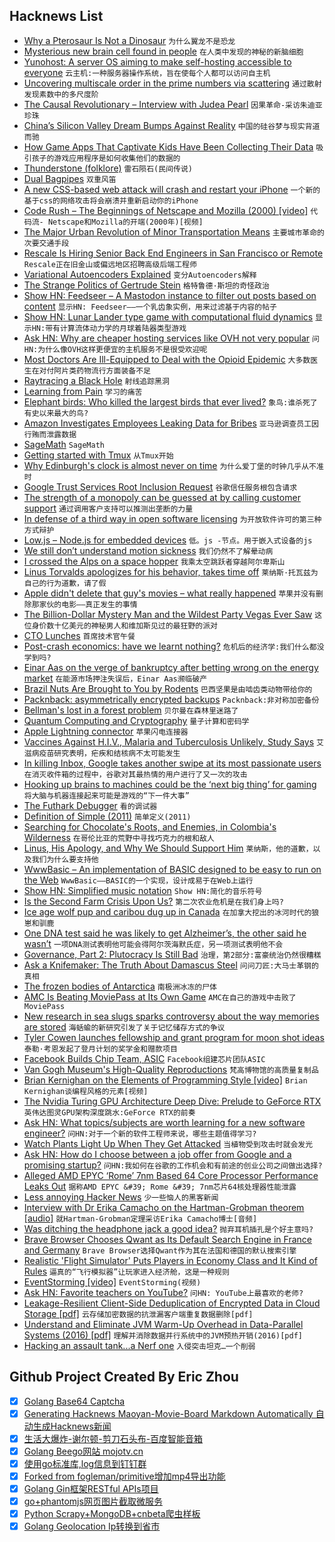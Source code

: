## Hacknews List


- [Why a Pterosaur Is Not a Dinosaur](https://www.smithsonianmag.com/science-nature/why-a-pterosaur-is-not-a-dinosaur-87082921/?no-ist)  `为什么翼龙不是恐龙`
- [Mysterious new brain cell found in people](http://www.sciencemag.org/news/2018/08/mysterious-new-brain-cell-found-people)  `在人类中发现的神秘的新脑细胞`
- [Yunohost: A server OS aiming to make self-hosting accessible to everyone](https://yunohost.org/)  `云主机:一种服务器操作系统，旨在使每个人都可以访问自主机`
- [Uncovering multiscale order in the prime numbers via scattering](http://iopscience.iop.org/article/10.1088/1742-5468/aad6be/meta)  `通过散射发现素数中的多尺度阶`
- [The Causal Revolutionary – Interview with Judea Pearl](https://www.3ammagazine.com/3am/the-causal-revolutionary/#.W5zZAEtAHvs.twitter)  `因果革命-采访朱迪亚珍珠`
- [China’s Silicon Valley Dream Bumps Against Reality](https://www.bloomberg.com/view/articles/2018-09-16/china-s-dream-of-a-silicon-valley-clone-needs-a-reality-check)  `中国的硅谷梦与现实背道而驰`
- [How Game Apps That Captivate Kids Have Been Collecting Their Data](https://www.nytimes.com/interactive/2018/09/12/technology/kids-apps-data-privacy-google-twitter.html)  `吸引孩子的游戏应用程序是如何收集他们的数据的`
- [Thunderstone (folklore)](https://en.wikipedia.org/wiki/Thunderstone_(folklore))  `雷石陨石(民间传说)`
- [Dual Bagpipes](https://www.jefftk.com/p/dual-bagpipes)  `双重风笛`
- [A new CSS-based web attack will crash and restart your iPhone](https://techcrunch.com/2018/09/15/a-new-css-based-web-attack-will-crash-and-restart-your-iphone/)  `一个新的基于css的网络攻击将会崩溃并重新启动你的iPhone`
- [Code Rush – The Beginnings of Netscape and Mozilla (2000) [video]](https://www.youtube.com/watch?v=4Q7FTjhvZ7Y)  `代码流- Netscape和Mozilla的开端(2000年)[视频]`
- [The Major Urban Revolution of Minor Transportation Means](https://www.strongtowns.org/journal/2018/9/13/the-major-urban-revolution-of-minor-transportation-means)  `主要城市革命的次要交通手段`
- [Rescale Is Hiring Senior Back End Engineers in San Francisco or Remote](https://jobs.lever.co/rescale/ba8800d3-b0bd-40b0-8a72-887e27904553)  `Rescale正在旧金山或偏远地区招聘高级后端工程师`
- [Variational Autoencoders Explained](http://anotherdatum.com/vae.html)  `变分Autoencoders解释`
- [The Strange Politics of Gertrude Stein](https://www.neh.gov/humanities/2012/marchapril/feature/the-strange-politics-gertrude-stein)  `格特鲁德·斯坦的奇怪政治`
- [Show HN: Feedseer – A Mastodon instance to filter out posts based on content](https://feedseer.com/about/more)  `显示HN: Feedseer——一个乳齿象实例，用来过滤基于内容的帖子`
- [Show HN: Lunar Lander type game with computational fluid dynamics](https://github.com/s-macke/Interplanetary-Postal-Service/)  `显示HN:带有计算流体动力学的月球着陆器类型游戏`
- [Ask HN: Why are cheaper hosting services like OVH not very popular](item?id=17999662)  `问HN:为什么像OVH这样更便宜的主机服务不是很受欢迎呢`
- [Most Doctors Are Ill-Equipped to Deal with the Opioid Epidemic](https://www.nytimes.com/2018/09/10/health/addiction-medical-schools-treatment.html)  `大多数医生在对付阿片类药物流行方面装备不足`
- [Raytracing a Black Hole](http://rantonels.github.io/starless/)  `射线追踪黑洞`
- [Learning from Pain](https://benjiweber.co.uk/blog/2018/09/12/learning-from-pain/)  `学习的痛苦`
- [Elephant birds: Who killed the largest birds that ever lived?](https://www.bbc.co.uk/news/science-environment-45495400)  `象鸟:谁杀死了有史以来最大的鸟?`
- [Amazon Investigates Employees Leaking Data for Bribes](https://www.wsj.com/articles/amazon-investigates-employees-leaking-data-for-bribes-1537106401)  `亚马逊调查员工因行贿而泄露数据`
- [SageMath](https://www.sagemath.org/)  `SageMath`
- [Getting started with Tmux](https://linuxize.com/post/getting-started-with-tmux/)  `从Tmux开始`
- [Why Edinburgh&#39;s clock is almost never on time](http://www.bbc.com/travel/story/20180913-scotlands-clock-thats-almost-never-on-time)  `为什么爱丁堡的时钟几乎从不准时`
- [Google Trust Services Root Inclusion Request](https://groups.google.com/forum/m/#!topic/mozilla.dev.security.policy/KYwIf67hcMg)  `谷歌信任服务根包含请求`
- [The strength of a monopoly can be guessed at by calling customer support](http://blogs.harvard.edu/bugeja/2018/09/16/the-strength-of-a-monopoly-can-be-guessed-at-by-the-quality-of-its-customer-support/)  `通过调用客户支持可以推测出垄断的力量`
- [In defense of a third way in open software licensing](https://blog.licensezero.com/2018/09/16/two-party.html)  `为开放软件许可的第三种方式辩护`
- [Low.js – Node.js for embedded devices](http://www.lowjs.org)  `低。js -节点。用于嵌入式设备的js`
- [We still don’t understand motion sickness](https://qz.com/quartzy/1379653/we-still-dont-understand-motion-sickness-but-its-likely-to-get-worse-in-the-digital-age/)  `我们仍然不了解晕动病`
- [I crossed the Alps on a space hopper](https://www.theguardian.com/lifeandstyle/2018/sep/14/i-crossed-alps-on-a-space-hopper-experience)  `我乘太空跳跃者穿越阿尔卑斯山`
- [Linus Torvalds apologizes for his behavior, takes time off](https://lore.kernel.org/lkml/CA&#43;55aFy&#43;Hv9O5citAawS&#43;mVZO&#43;ywCKd9NQ2wxUmGsz9ZJzqgJQ@mail.gmail.com/)  `莱纳斯·托瓦兹为自己的行为道歉，请了假`
- [Apple didn&#39;t delete that guy&#39;s movies – what really happened](https://www.cnet.com/news/no-apple-didnt-delete-that-guys-movies-heres-what-really-happened/)  `苹果并没有删除那家伙的电影——真正发生的事情`
- [The Billion-Dollar Mystery Man and the Wildest Party Vegas Ever Saw](https://www.wsj.com/articles/the-billion-dollar-mystery-man-and-the-wildest-party-vegas-ever-saw-1536984061)  `这位身价数十亿美元的神秘男人和维加斯见过的最狂野的派对`
- [CTO Lunches](https://ctolunches.com/)  `首席技术官午餐`
- [Post-crash economics: have we learnt nothing?](https://www.nature.com/articles/d41586-018-06608-6)  `危机后的经济学:我们什么都没学到吗?`
- [Einar Aas on the verge of bankruptcy after betting wrong on the energy market](https://citizen.co.za/news/news-world/2009424/rain-ruins-one-of-norways-richest-men/)  `在能源市场押注失误后，Einar Aas濒临破产`
- [Brazil Nuts Are Brought to You by Rodents](https://www.atlasobscura.com/articles/brazil-nuts)  `巴西坚果是由啮齿类动物带给你的`
- [Packnback: asymmetrically encrypted backups](https://packnback.github.io/)  `Packnback:非对称加密备份`
- [Bellman&#39;s lost in a forest problem](https://en.wikipedia.org/wiki/Bellman%27s_lost_in_a_forest_problem)  `贝尔曼在森林里迷路了`
- [Quantum Computing and Cryptography](https://www.schneier.com/blog/archives/2018/09/quantum_computi_2.html)  `量子计算和密码学`
- [Apple Lightning connector](http://ramtin-amin.fr/#tristar)  `苹果闪电连接器`
- [Vaccines Against H.I.V., Malaria and Tuberculosis Unlikely, Study Says](https://www.nytimes.com/2018/09/07/health/vaccines-hiv-malaria-tuberculosis.html)  `艾滋病疫苗研究表明，疟疾和结核病不太可能发生`
- [In killing Inbox, Google takes another swipe at its most passionate users](https://www.computerworld.com/article/3305946/email/in-killing-inbox-google-takes-another-swipe-at-its-most-passionate-users.html)  `在消灭收件箱的过程中，谷歌对其最热情的用户进行了又一次的攻击`
- [Hooking up brains to machines could be the ‘next big thing’ for gaming](https://thenextweb.com/contributors/2018/09/15/hooking-up-brains-to-machines-could-be-the-next-big-thing-for-gaming/)  `将大脑与机器连接起来可能是游戏的“下一件大事”`
- [The Futhark Debugger](https://futhark-lang.org/blog/2018-09-16-the-futhark-debugger.html)  `看的调试器`
- [Definition of Simple (2011)](http://www.rebol.com/cgi-bin/blog.r?view=0509)  `简单定义(2011)`
- [Searching for Chocolate&#39;s Roots, and Enemies, in Colombia&#39;s Wilderness](https://www.scientificamerican.com/article/searching-for-chocolates-roots-and-enemies-in-colombias-wilderness/)  `在哥伦比亚的荒野中寻找巧克力的根和敌人`
- [Linus, His Apology, and Why We Should Support Him](https://www.jonobacon.com/2018/09/16/linus-his-apology-and-why-we-should-support-him/)  `莱纳斯，他的道歉，以及我们为什么要支持他`
- [WwwBasic – An implementation of BASIC designed to be easy to run on the Web](https://github.com/google/wwwbasic)  `WwwBasic——BASIC的一个实现，设计成易于在Web上运行`
- [Show HN: Simplified music notation](https://github.com/hoffa/notation)  `Show HN:简化的音乐符号`
- [Is the Second Farm Crisis Upon Us?](https://civileats.com/2018/09/10/is-the-second-farm-crisis-upon-us/)  `第二次农业危机是在我们身上吗?`
- [Ice age wolf pup and caribou dug up in Canada](https://amp.theguardian.com/science/2018/sep/14/spectacular-ice-age-wolf-pup-and-caribou-dug-up-in-canada)  `在加拿大挖出的冰河时代的狼崽和驯鹿`
- [One DNA test said he was likely to get Alzheimer’s, the other said he wasn’t](https://www.nytimes.com/2018/09/15/opinion/sunday/23andme-ancestry-alzheimers-genetic-testing.html)  `一项DNA测试表明他可能会得阿尔茨海默氏症，另一项测试表明他不会`
- [Governance, Part 2: Plutocracy Is Still Bad](https://vitalik.ca/general/2018/03/28/plutocracy.html)  `治理，第2部分:富豪统治仍然很糟糕`
- [Ask a Knifemaker: The Truth About Damascus Steel](http://www.thetruthaboutknives.com/2013/04/ask-a-knifemaker-the-truth-about-damascus/)  `问问刀匠:大马士革钢的真相`
- [The frozen bodies of Antarctica](http://www.bbc.com/future/story/20180913-a-frozen-graveyard-the-sad-tales-of-antarcticas-deaths?ocid)  `南极洲冰冻的尸体`
- [AMC Is Beating MoviePass at Its Own Game](https://www.fool.com/investing/2018/09/15/3-reasons-amc-is-beating-moviepass-at-its-own-game.aspx)  `AMC在自己的游戏中击败了MoviePass`
- [New research in sea slugs sparks controversy about the way memories are stored](https://massivesci.com/articles/memory-sea-slug-neuroscience/)  `海蛞蝓的新研究引发了关于记忆储存方式的争议`
- [Tyler Cowen launches fellowship and grant program for moon shot ideas](https://techcrunch.com/2018/09/13/economist-tyler-cowen-launches-a-fellowship-and-grant-program-for-moon-shot-ideas/)  `泰勒·考恩发起了登月计划的奖学金和赠款项目`
- [Facebook Builds Chip Team, ASIC](https://www.eetimes.com/document.asp?doc_id=1333716)  `Facebook组建芯片团队ASIC`
- [Van Gogh Museum&#39;s High-Quality Reproductions](https://www.vangoghmuseum.nl/en/search/collection?q=&amp;artist=Vincent%20van%20Gogh)  `梵高博物馆的高质量复制品`
- [Brian Kernighan on the Elements of Programming Style [video]](https://dave.cheney.net/2018/09/15/internets-of-interest-1-brian-kernighan-on-the-elements-of-programming-style)  `Brian Kernighan谈编程风格的元素[视频]`
- [The Nvidia Turing GPU Architecture Deep Dive: Prelude to GeForce RTX](https://www.anandtech.com/comments/13282/nvidia-turing-architecture-deep-dive)  `英伟达图灵GPU架构深度跳水:GeForce RTX的前奏`
- [Ask HN: What topics/subjects are worth learning for a new software engineer?](item?id=18000410)  `问HN:对于一个新的软件工程师来说，哪些主题值得学习?`
- [Watch Plants Light Up When They Get Attacked](https://www.nytimes.com/2018/09/13/science/plant-defenses.html)  `当植物受到攻击时就会发光`
- [Ask HN: How do I choose between a job offer from Google and a promising startup?](item?id=17995053)  `问HN:我如何在谷歌的工作机会和有前途的创业公司之间做出选择?`
- [Alleged AMD EPYC ‘Rome’ 7nm Based 64 Core Processor Performance Leaks Out](https://wccftech.com/amd-epyc-rome-7nm-64-core-cpu-performance-benchmark-leak/)  `据称AMD EPYC &#39; Rome &#39; 7nm芯片64核处理器性能泄露`
- [Less annoying Hacker News](http://hn.elijames.org/)  `少一些恼人的黑客新闻`
- [Interview with Dr Erika Camacho on the Hartman-Grobman theorem [audio]](https://blogs.scientificamerican.com/roots-of-unity/the-most-addictive-theorem-in-applied-mathematics/)  `就Hartman-Grobman定理采访Erika Camacho博士[音频]`
- [Was ditching the headphone jack a good idea?](https://www.soundguys.com/was-ditching-the-headphone-jack-a-good-idea-13825/)  `抛弃耳机插孔是个好主意吗?`
- [Brave Browser Chooses Qwant as Its Default Search Engine in France and Germany](https://brave.com/brave-qwant-partnership/)  `Brave Browser选择Qwant作为其在法国和德国的默认搜索引擎`
- [Realistic &#39;Flight Simulator&#39; Puts Players in Economy Class and It Kind of Rules](https://motherboard.vice.com/en_us/article/ev7dqj/flight-simulator-game-pc)  `逼真的“飞行模拟器”让玩家进入经济舱，这是一种规则`
- [EventStorming [video]](https://www.youtube.com/watch?v=bXm8Cznyb_s)  `EventStorming(视频)`
- [Ask HN: Favorite teachers on YouTube?](item?id=17999659)  `问HN: YouTube上最喜欢的老师?`
- [Leakage-Resilient Client-Side Deduplication of Encrypted Data in Cloud Storage [pdf]](https://eprint.iacr.org/2011/538.pdf)  `云存储加密数据的抗泄漏客户端重复数据删除[pdf]`
- [Understand and Eliminate JVM Warm-Up Overhead in Data-Parallel Systems (2016) [pdf]](https://www.usenix.org/system/files/conference/osdi16/osdi16-lion.pdf)  `理解并消除数据并行系统中的JVM预热开销(2016)[pdf]`
- [Hacking an assault tank...a Nerf one](https://www.pentestpartners.com/security-blog/hacking-an-assault-tank-a-nerf-one/)  `入侵突击坦克…一个削弱`

## Github Project Created By Eric Zhou

- [x] [Golang Base64 Captcha](https://github.com/mojocn/base64Captcha)
- [x] [Generating Hacknews Maoyan-Movie-Board Markdown Automatically 自动生成Hacknews新闻](https://github.com/dejavuzhou/md-genie)
- [x] [生活大爆炸-谢尔顿-剪刀石头布-百度智能音箱](https://github.com/mojocn/dueros-bang-game)
- [x] [Golang Beego网站 mojotv.cn](https://github.com/mojocn/www.mojotv.cn)
- [x] [使用go标准库,log信息到钉钉群](https://github.com/mojocn/dooger)
- [x] [Forked from fogleman/primitive增加mp4导出功能](https://github.com/mojocn/primitive)
- [x] [Golang Gin框架RESTful APIs项目](https://github.com/JJJJJJJerk/ezier-golang-web-api-framework)
- [x] [go+phantomjs网页图片截取微服务](https://github.com/mojocn/screen_shot)
- [x] [Python Scrapy+MongoDB+cnbeta爬虫样板](https://github.com/mojocn/scrapy_mongodb_boilerplate_cnbeta)
- [x] [Golang Geolocation Ip转换到省市](https://github.com/mojocn/ip2location)